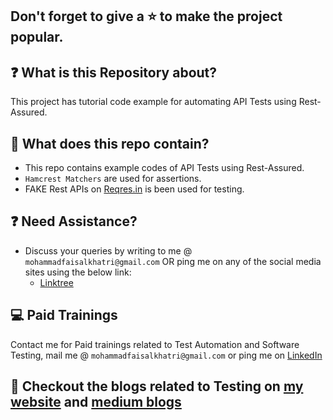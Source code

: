 ## Don't forget to give a :star: to make the project popular.

## :question: What is this Repository about?

This project has tutorial code example for automating API Tests using Rest-Assured. 

## :briefcase: What does this repo contain?
- This repo contains example codes of API Tests using Rest-Assured.
- `Hamcrest Matchers` are used for assertions.
- FAKE Rest APIs on [Reqres.in](https://reqres.in/) is been used for testing.

## :question: Need Assistance?

- Discuss your queries by writing to me @ `mohammadfaisalkhatri@gmail.com`
  OR ping me on any of the social media sites using the below link:
    - [Linktree](https://linktr.ee/faisalkhatri)

## :computer: Paid Trainings

Contact me for Paid trainings related to Test Automation and Software Testing,
mail me @ `mohammadfaisalkhatri@gmail.com` or ping me on [LinkedIn](https://www.linkedin.com/in/faisalkhatri/)

## :thought_balloon: Checkout the blogs related to Testing on [my website](https://mfaisalkhatri.github.io) and [medium blogs](https://medium.com/@iamfaisalkhatri)
